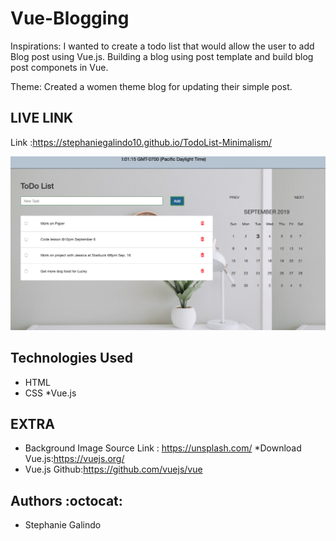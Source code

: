 # Vue-Blogging

Inspirations: I wanted to create a todo list that would allow the user to add Blog post using Vue.js. Building a blog using post template and build blog post componets in Vue.


Theme: Created a women theme blog for updating their simple post. 

## LIVE LINK 
Link :https://stephaniegalindo10.github.io/TodoList-Minimalism/

![To DO List Website](https://github.com/StephanieGalindo10/TodoList/blob/master/media/todolist.png)



## Technologies Used 
* HTML
* CSS
*Vue.js




## EXTRA
* Background Image Source  Link : https://unsplash.com/
*Download Vue.js:https://vuejs.org/
* Vue.js Github:https://github.com/vuejs/vue



## Authors :octocat:
* Stephanie Galindo 
